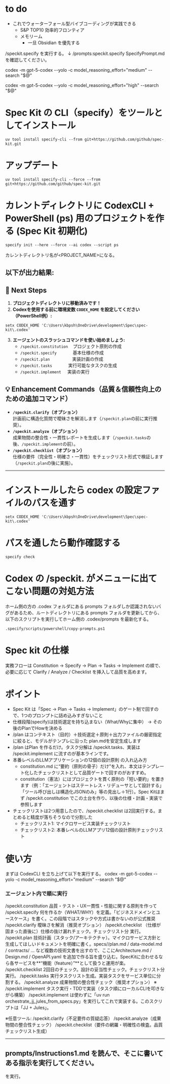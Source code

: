 # to do

- これでウォーターフォール型バイブコーディングが実践できる
  - S&P TOP10 効率的フロンティア
  - メモリーム
    - 一旦 Obsidian を優先する

/speckit.specify を実行する。
↓
/prompts:speckit.specify SpecifyPrompt.md を確認してください。
 

codex -m gpt-5-codex --yolo -c model_reasoning_effort="medium" --search "$@"

codex -m gpt-5-codex --yolo -c model_reasoning_effort="high" --search "$@"


# Spec Kit の CLI（specify）をツールとしてインストール

```
uv tool install specify-cli --from git+https://github.com/github/spec-kit.git
```

# アップデート

```
uv tool install specify-cli --force --from git+https://github.com/github/spec-kit.git
```

# カレントディレクトリに CodexCLI + PowerShell (ps) 用のプロジェクトを作る (Spec Kit 初期化)

```
specify init --here --force --ai codex --script ps
```
カレントディレクトリ名が<PROJECT_NAME>になる。

以下が出力結果:
---
## 🚀 Next Steps

1. **プロジェクトディレクトリに移動済みです！**
2. **Codexを使用する前に環境変数 `CODEX_HOME` を設定してください（PowerShell例）:**
```
setx CODEX_HOME 'C:\Users\kbpsh\OneDrive\development\Spec\spec-kit\.codex'
```
3. **エージェントのスラッシュコマンドを使い始めましょう:**
   - `/speckit.constitution` &nbsp;&nbsp;&nbsp;プロジェクト原則の作成
   - `/speckit.specify` &nbsp;&nbsp;&nbsp;&nbsp;&nbsp;&nbsp;&nbsp;&nbsp;&nbsp;&nbsp;&nbsp;&nbsp;基本仕様の作成
   - `/speckit.plan` &nbsp;&nbsp;&nbsp;&nbsp;&nbsp;&nbsp;&nbsp;&nbsp;&nbsp;&nbsp;&nbsp;&nbsp;&nbsp;&nbsp;&nbsp;&nbsp;&nbsp;実装計画の作成
   - `/speckit.tasks` &nbsp;&nbsp;&nbsp;&nbsp;&nbsp;&nbsp;&nbsp;&nbsp;&nbsp;&nbsp;&nbsp;&nbsp;実行可能なタスクの生成
   - `/speckit.implement` &nbsp;&nbsp;&nbsp;&nbsp;実装の実行

## 💡 Enhancement Commands（品質＆信頼性向上のための追加コマンド）
- **`/speckit.clarify`（オプション）**  
  計画前に構造化質問で曖昧さを解消します（`/speckit.plan`の前に実行推奨）。
- **`/speckit.analyze`（オプション）**  
  成果物間の整合性・一貫性レポートを生成します（`/speckit.tasks`の後、`/speckit.implement`の前）。
- **`/speckit.checklist`（オプション）**  
  仕様の要件（完全性・明確さ・一貫性）をチェックリスト形式で検証します（`/speckit.plan`の後に実施）。
---

# インストールしたら codex の設定ファイルのパスを通す

```
setx CODEX_HOME 'C:\Users\kbpsh\OneDrive\development\Spec\spec-kit\.codex'
```

# パスを通したら動作確認する

```
specify check
```

# Codex の /speckit. がメニューに出てこない問題の対処方法

ホーム側の方の .codex フォルダにある prompts フォルダしか認識されないバグがあるため、ルートディレクトリにある prompts フォルダを更新してから、以下のスクリプトを実行してホーム側の .codex/prompts を最新化する。

```
.specify/scripts/powershell/copy-prompts.ps1
```

# Spec kit の仕様

実務フローは Constitution → Specify → Plan → Tasks → Implement の順で、必要に応じて Clarify / Analyze / Checklist を挿入して品質を高めます。

# ポイント

- Spec Kit は「Spec → Plan → Tasks → Implement」のゲート制で回すので、1つのプロンプトに詰め込みすぎないこと
- 仕様段階(specify)は技術選定を持ち込まない（What/Whyに集中） → その後のPlanでHowを決める
- /plan はコンテキスト（目的）＋技術選定＋原則＋出力ファイルの厳密指定に絞ると、モデルがテンプレに沿った plan.mdを安定生成します
- /plan はPlan を作るだけ。タスク分解は /speckit.tasks、実装は /speckit.implement に流すのが基本ラインです。
- 本番レベルのLLMアプリケーションの12個の設計原則 の入れ込み方
  - constitution.md に“要約（原則の骨子）だけ”を入れ、本文はテンプレート化したチェックリストとして品質ゲートで回すのがおすすめ。
  - constitution（憲法）にはプロジェクトを貫く原則の「短い要約」を置きます（例：「エージェントはステートレス・リデューサとして設計する」「ツール呼び出しは構造化JSONのみ」等の見出し＋1行）。Spec Kitはまず /speckit.constitution でこの土台を作り、以後の仕様・計画・実装で参照します
- チェックリストは2つ用意したので、/speckit.checklist は2回実行する。まとめると精度が落ちそうなので分割した
  - チェックリスト1: マイクロサービス実装チェックリスト
  - チェックリスト2: 本番レベルのLLMアプリ12個の設計原則チェックリスト

# 使い方

まずは CodexCLI を立ち上げて以下を実行する。
codex -m gpt-5-codex --yolo -c model_reasoning_effort="medium" --search "$@"

### エージェント内で順に実行
/speckit.constitution  品質・テスト・UX一貫性・性能に関する原則を作って
/speckit.specify       何を作るか（WHAT/WHY）を定義。「ビジネスドメインとユースケース」を書く。この段階ではスタックや方式は書かないのが公式推奨
/speckit.clarify       曖昧さを解消（推奨オプション）
/speckit.checklist     （仕様が固まった直後に）仕様の抜け漏れチェック。チェックリスト分 実行。
/speckit.plan          技術計画（スタック/アーキテクチャ）。マイクロサービス方針と生成してほしいドキュメントを明確に書く。specs/<feature>/plan.md / data-model.md / contracts/ ... など複数の技術文書を出すので、ここにArchitecture.md / Design.md / OpenAPI.yaml を追加で作る旨を盛り込む。SpecKitに合わせるなら各サービスを**“機能（feature）”**として扱うと運用が楽。
/speckit.checklist     2回目のチェック。設計の妥当性チェック。チェックリスト分 実行。
/speckit.tasks         実行タスクリスト生成。実装タスクをサービス単位に分割する。
/speckit.analyze       成果物間の整合性チェック（推奨オプション）
※ /speckit.implement     タスク実行・TDDで実装（タスク順にローカルCLIを叩きながら構築）
/speckit.implement は使わずに「uv run orchestrate_jj_jules_from_specs.py」を実行してこれで実装する。このスクリプトは「JJ + Jules」。


※任意ツール:
/speckit.clarify（不足要件の質疑応答）
/speckit.analyze（成果物間の整合性チェック）
/speckit.checklist（要件の網羅・明確性の検査。品質チェックリスト生成）




---
prompts/Instructions1.md を読んで、そこに書いてある指示を実行してください。
---
を実行。

